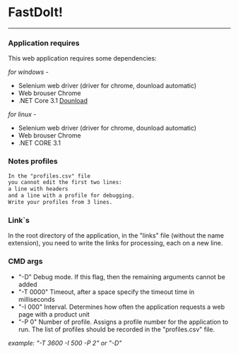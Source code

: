 # FastDoIt!
______________________
### Application requires
This web application requires some dependencies:

*for windows -*
- Selenium web driver (driver for chrome, dounload automatic)
- Web brouser Chrome 
- .NET Core 3.1 [Dounload](https://dotnet.microsoft.com/download/dotnet-core/3.1)

*for linux -*
- Selenium web driver (driver for chrome, dounload automatic)
- Web brouser Chrome
- .NET CORE 3.1

### Notes profiles
```diff
In the "profiles.csv" file 
you cannot edit the first two lines:
a line with headers 
and a line with a profile for debugging.
Write your profiles from 3 lines.
```
### Link`s
In the root directory of the application, in the "links" file (without the name extension), you need to write the links for processing, each on a new line.

### CMD args
- "-D" Debug mode. If this flag, then the remaining arguments cannot be added
- "-T 0000" Timeout, after a space specify the timeout time in milliseconds
- "-I 000" Interval. Determines how often the application requests a web page with a product unit
- "-P 0" Number of profile. Assigns a profile number for the application to run. The list of profiles should be recorded in the "profiles.csv" file.

*example: "-T 3600 -I 500 -P 2" or "-D"*
